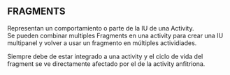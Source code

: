 ## FRAGMENTS
Representan un comportamiento o parte de la IU de una Activity.  
Se pueden combinar multiples Fragments en una activity para crear una IU multipanel y volver a usar un fragmento en múltiples actividiades.  

Siempre debe de estar integrado a una activity y el ciclo de vida del fragment se ve directamente afectado por el de la activity anfitriona.









































